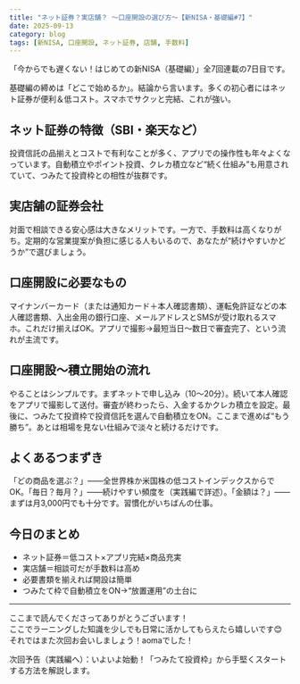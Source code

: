 ```yaml
---
title: "ネット証券？実店舗？ 〜口座開設の選び方〜【新NISA・基礎編#7】"
date: 2025-09-13
category: blog
tags: [新NISA, 口座開設, ネット証券, 店舗, 手数料]
---
```


「今からでも遅くない！はじめての新NISA（基礎編）」全7回連載の7日目です。

基礎編の締めは「どこで始めるか」。結論から言います。多くの初心者にはネット証券が便利＆低コスト。スマホでサクッと完結、これが強い。

 

## ネット証券の特徴（SBI・楽天など）

投資信託の品揃えとコストで有利なことが多く、アプリでの操作性も年々よくなっています。自動積立やポイント投資、クレカ積立など“続く仕組み”も用意されていて、つみたて投資枠との相性が抜群です。

## 実店舗の証券会社

対面で相談できる安心感は大きなメリットです。一方で、手数料は高くなりがち。定期的な営業提案が負担に感じる人もいるので、あなたが“続けやすいかどうか”で選びましょう。

## 口座開設に必要なもの

マイナンバーカード（または通知カード＋本人確認書類）、運転免許証などの本人確認書類、入出金用の銀行口座、メールアドレスとSMSが受け取れるスマホ。これだけ揃えばOK。アプリで撮影→最短当日〜数日で審査完了、という流れが主流です。

## 口座開設〜積立開始の流れ

やることはシンプルです。まずネットで申し込み（10〜20分）。続いて本人確認をアプリで撮影して送付。審査が終わったら、入金するかクレカ積立を設定。最後に、つみたて投資枠で投資信託を選んで自動積立をON。ここまで進めば“もう勝ち”。あとは相場を見ない仕組みで淡々と続けるだけです。

## よくあるつまずき

「どの商品を選ぶ？」——全世界株か米国株の低コストインデックスからでOK。「毎日？毎月？」——続けやすい頻度を（実践編で詳述）。「金額は？」——まずは月3,000円でも十分です。習慣化がいちばんの仕事。

## 今日のまとめ

- ネット証券＝低コスト×アプリ完結×商品充実
- 実店舗＝相談可だが手数料は高め
- 必要書類を揃えれば開設は簡単
- つみたて枠で自動積立をON→“放置運用”の土台に

---

ここまで読んでくださってありがとうございます！  
ここでラーニングした知識を少しでも日常に活かしてもらえたら嬉しいです😊  
それではまた次回お会いしましょう！aomaでした！  

次回予告（実践編へ）：いよいよ始動！「つみたて投資枠」から手堅くスタートする方法を解説します。
